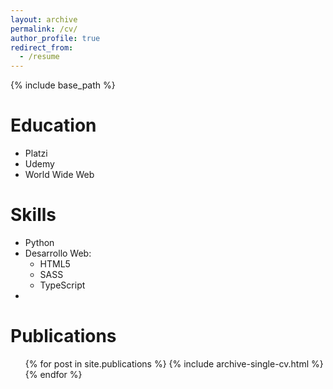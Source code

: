 ```yaml
---
layout: archive
permalink: /cv/
author_profile: true
redirect_from:
  - /resume
---
```


{% include base_path %}

Education
======
* Platzi
* Udemy
* World Wide Web
  
Skills
======
* Python
* Desarrollo Web:
  * HTML5
  * SASS
  * TypeScript
* 

Publications
======
  <ul>{% for post in site.publications %}
    {% include archive-single-cv.html %}
  {% endfor %}</ul>
  

